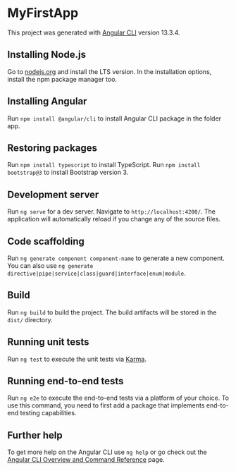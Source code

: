 # MyFirstApp

This project was generated with [Angular CLI](https://github.com/angular/angular-cli) version 13.3.4.

## Installing Node.js

Go to [nodejs.org](https://nodejs.org/en/) and install the LTS version. In the installation options, install the npm package manager too.

## Installing Angular

Run `npm install @angular/cli` to install Angular CLI package in the folder app.

## Restoring packages

Run `npm install typescript` to install TypeScript. Run `npm install bootstrap@3` to install Bootstrap version 3.

## Development server

Run `ng serve` for a dev server. Navigate to `http://localhost:4200/`. The application will automatically reload if you change any of the source files.

## Code scaffolding

Run `ng generate component component-name` to generate a new component. You can also use `ng generate directive|pipe|service|class|guard|interface|enum|module`.

## Build

Run `ng build` to build the project. The build artifacts will be stored in the `dist/` directory.

## Running unit tests

Run `ng test` to execute the unit tests via [Karma](https://karma-runner.github.io).

## Running end-to-end tests

Run `ng e2e` to execute the end-to-end tests via a platform of your choice. To use this command, you need to first add a package that implements end-to-end testing capabilities.

## Further help

To get more help on the Angular CLI use `ng help` or go check out the [Angular CLI Overview and Command Reference](https://angular.io/cli) page.
